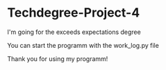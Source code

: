 # Techdegree-Project-4

I'm going for the exceeds expectations degree

You can start the programm with the work_log.py file

Thank you for using my programm!
